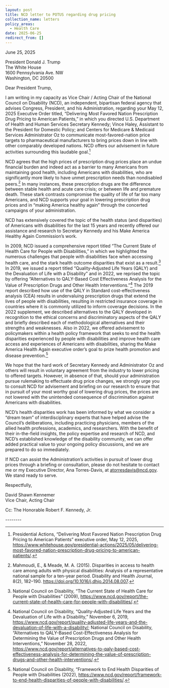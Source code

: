 ```yaml
---
layout: post
title: NCD letter to POTUS regarding drug pricing
collection_name: letters
policy_areas:
  - Health Care
date: 2025-06-25
redirect_from: []
---
```

June 25, 2025

President Donald J. Trump\
The White House\
1600 Pennsylvania Ave. NW\
Washington, DC 20500

Dear President Trump,

I am writing in my capacity as Vice Chair / Acting Chair of the National Council on Disability (NCD), an independent, bipartisan federal agency that advises Congress, President, and his Administration, regarding your May 12, 2025 Executive Order titled, “Delivering Most Favored Nation Prescription Drug Pricing to American Patients,” in which you directed U.S. Department of Health and Human Services Secretary Kennedy; Vince Haley, Assistant to the President for Domestic Policy; and Centers for Medicare & Medicaid Services Administrator Oz to communicate most-favored-nation price targets to pharmaceutical manufacturers to bring prices down in line with other comparably developed nations. NCD offers our advisement in future activities surrounding this laudable goal.[^1] 

NCD agrees that the high prices of prescription drug prices place an undue financial burden and indeed act as a barrier to many Americans from maintaining good health, including Americans with disabilities, who are significantly more likely to have unmet prescription needs than nondisabled peers.[^2]  In many instances, these prescription drugs are the difference between stable health and acute care crisis; or between life and premature death. These stark contrasts compromise the quality of life of far too many Americans, and NCD supports your goal in lowering prescription drug prices and in “making America healthy again” through the concerted campaigns of your administration.

NCD has extensively covered the topic of the health status (and disparities) of Americans with disabilities for the last 15 years and recently offered our assistance and research to Secretary Kennedy and his Make America Healthy Again Commission’s work. 

In 2009, NCD issued a comprehensive report titled “The Current State of Health Care for People with Disabilities,” in which we highlighted the numerous challenges that people with disabilities face when accessing health care, and the stark health outcome disparities that exist as a result.[^3]  In 2019, we issued a report titled “Quality-Adjusted Life Years (QALY) and the Devaluation of Life with a Disability” and in 2022, we reprised the topic by offering “Alternatives to QALY-Based Cost Effectiveness Analysis for the Value of Prescription Drugs and Other Health Interventions.”[^4]  The 2019 report described how use of the QALY in Standard cost-effectiveness analysis (CEA) results in undervaluing prescription drugs that extend the lives of people with disabilities, resulting in restricted insurance coverage in countries where it is commonly utilized to inform coverage decisions. In the 2022 supplement, we described alternatives to the QALY developed in recognition to the ethical concerns and discriminatory aspects of the QALY and briefly described each of methodological alternatives and their strengths and weaknesses. Also in 2022, we offered advisement to policymakers within a health policy framework that seeks to end the health disparities experienced by people with disabilities and improve health care access and experiences of Americans with disabilities, sharing the Make America Health Again executive order’s goal to prize health promotion and disease prevention.[^5]  

We hope that the hard work of Secretary Kennedy and Administrator Oz and others will result in voluntary agreement from the industry to lower pricing to offered targets. However, in absence of that, should your administration pursue rulemaking to effectuate drug price changes, we strongly urge you to consult NCD for advisement and briefing on our research to ensure that in pursuit of your most worthy goal of lowering drug prices, the prices are not lowered with the unintended consequence of discrimination against Americans with disabilities. 

NCD’s health disparities work has been informed by what we consider a “dream team” of interdisciplinary experts that have helped advise the Council’s deliberations, including practicing physicians, members of the allied health professions, academics, and researchers. With the benefit of their in-the-field insights, the policy expertise and research of NCD, and NCD’s established knowledge of the disability community, we can offer added practical value to your ongoing policy discussions, and we are prepared to do so immediately. 

If NCD can assist the Administration’s activities in pursuit of lower drug prices through a briefing or consultation, please do not hesitate to contact me or my Executive Director, Ana Torres-Davis, at atorresdavis@ncd.gov. We stand ready to serve. 

Respectfully,

David Shawn Kennemer\
Vice Chair, Acting Chair

Cc: The Honorable Robert F. Kennedy, Jr.

\--------






[^1]: Presidential Actions, “Delivering Most Favored Nation Prescription Drug Pricing
to American Patients” executive order, May 12, 2025, <https://www.whitehouse.gov/presidential-actions/2025/05/delivering-most-favored-nation-prescription-drug-pricing-to-american-patients/>.


[^2]: Mahmoudi, E., & Meade, M. A. (2015). Disparities in access to health care
among adults with physical disabilities: Analysis of a representative national
sample for a ten-year period. Disability and Health Journal, 8(2), 182–190. <https://doi.org/10.1016/j.dhjo.2014.08.007>.

[^3]: National Council on Disability, “The Current State of Health Care for People
with Disabilities” (2009), <https://www.ncd.gov/report/the-current-state-of-health-care-for-people-with-disabilities/>.


[^4]: National Council on Disability, “Quality-Adjusted Life Years and the
Devaluation of Life with a Disability,” November 6, 2019, <https://www.ncd.gov/report/quality-adjusted-life-years-and-the-devaluation-of-life-with-a-disability/>;
National Council on Disability, “Alternatives to QALY-Based Cost-Effectiveness
Analysis for Determining the Value of Prescription Drugs and Other Health
Interventions,” November 28, 2022, <https://www.ncd.gov/report/alternatives-to-qaly-based-cost-effectiveness-analysis-for-determining-the-value-of-prescription-drugs-and-other-health-interventions/>.


[^5]: National Council on Disability, “Framework to End Health Disparities of People with Disabilities
(2022), <https://www.ncd.gov/report/framework-to-end-health-disparities-of-people-with-disabilities/>.
